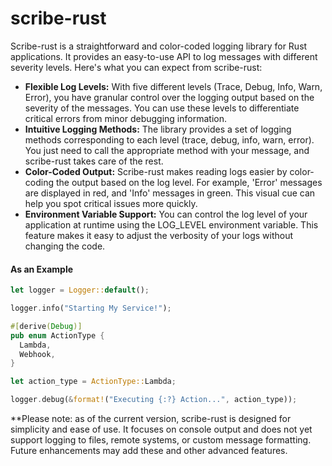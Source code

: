 # scribe-rust
Scribe-rust is a straightforward and color-coded logging library for Rust applications. It provides an easy-to-use API to log messages with different severity levels. Here's what you can expect from scribe-rust:

- **Flexible Log Levels:** With five different levels (Trace, Debug, Info, Warn, Error), you have granular control over the logging output based on the severity of the messages. You can use these levels to differentiate critical errors from minor debugging information.
- **Intuitive Logging Methods:** The library provides a set of logging methods corresponding to each level (trace, debug, info, warn, error). You just need to call the appropriate method with your message, and scribe-rust takes care of the rest.
- **Color-Coded Output:** Scribe-rust makes reading logs easier by color-coding the output based on the log level. For example, 'Error' messages are displayed in red, and 'Info' messages in green. This visual cue can help you spot critical issues more quickly.
- **Environment Variable Support:** You can control the log level of your application at runtime using the LOG_LEVEL environment variable. This feature makes it easy to adjust the verbosity of your logs without changing the code.

#### As an Example

```rust
let logger = Logger::default();

logger.info("Starting My Service!");

#[derive(Debug)]
pub enum ActionType {
  Lambda,
  Webhook,
}

let action_type = ActionType::Lambda;

logger.debug(&format!("Executing {:?} Action...", action_type));
```


**Please note: as of the current version, scribe-rust is designed for simplicity and ease of use. It focuses on console output and does not yet support logging to files, remote systems, or custom message formatting. Future enhancements may add these and other advanced features.
